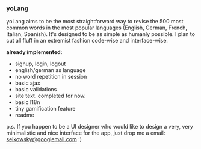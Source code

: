 ### yoLang
yoLang aims to be the most straightforward way to revise the 500 most common words in 
the most popular languages (English, German, French, Italian, Spanish). It's designed to be as simple as humanly possible.
I plan to cut all fluff in an extremist fashion code-wise and interface-wise.

**already implemented:**
+ signup, login, logout
+ english/german as language
+ no word repetition in session
+ basic ajax
+ basic validations
+ site text. completed for now.
+ basic I18n
+ tiny gamification feature
+ readme

p.s. If you happen to be a UI designer who would like to design a very, very minimalistic and nice interface for the app, just drop me a email: seikowsky@googlemail.com :)
